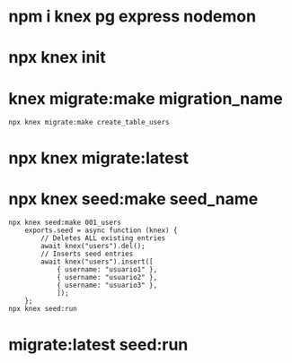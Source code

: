 # npm i knex pg express nodemon

# npx knex init

# knex migrate:make migration_name

    npx knex migrate:make create_table_users

# npx knex migrate:latest

# npx knex seed:make seed_name

    npx knex seed:make 001_users
        exports.seed = async function (knex) {
            // Deletes ALL existing entries
            await knex("users").del();
            // Inserts seed entries
            await knex("users").insert([
                { username: "usuario1" },
                { username: "usuario2" },
                { username: "usuario3" },
                ]);
        };
    npx knex seed:run

# migrate:latest seed:run
